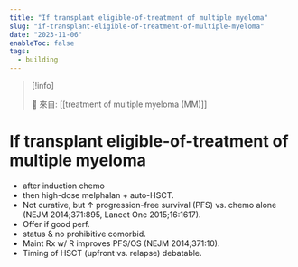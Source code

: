 ```yaml
---
title: "If transplant eligible-of-treatment of multiple myeloma"
slug: "if-transplant-eligible-of-treatment-of-multiple-myeloma"
date: "2023-11-06"
enableToc: false
tags:
  - building
---
```


> [!info]
>
> 🌱 來自: [[treatment of multiple myeloma (MM)]]

# If transplant eligible-of-treatment of multiple myeloma

- after induction chemo
- then high-dose melphalan + auto-HSCT.
- Not curative, but ↑ progression-free survival (PFS) vs. chemo alone (NEJM 2014;371:895, Lancet Onc 2015;16:1617).
- Offer if good perf.
- status & no prohibitive comorbid.
- Maint Rx w/ R improves PFS/OS (NEJM 2014;371:10).
- Timing of HSCT (upfront vs. relapse) debatable.
